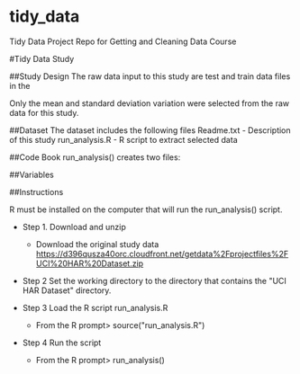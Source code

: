 tidy_data
=========

Tidy Data Project Repo for Getting and Cleaning Data Course


#Tidy Data Study

##Study Design
The raw data input to this study are test and train data files in the

Only the mean and standard deviation variation were selected from the raw data for this study.


##Dataset
        The dataset includes the following files
                Readme.txt -  Description of this study
                run_analysis.R - R script to extract selected data



##Code Book
        run_analysis() creates two files:





##Variables


##Instructions

R must be installed on the computer that will run the run_analysis() script.


* Step 1.    Download and unzip
  * Download the original study data [https://d396qusza40orc.cloudfront.net/getdata%2Fprojectfiles%2FUCI%20HAR%20Dataset.zip ](https://d396qusza40orc.cloudfront.net/getdata%2Fprojectfiles%2FUCI%20HAR%20Dataset.zip)

* Step 2    Set the working directory to the directory that contains the "UCI HAR Dataset" directory.

* Step 3    Load the R script run_analysis.R
  * From the R prompt>  source("run_analysis.R")

* Step 4    Run the script
  * From the R prompt> run_analysis()
